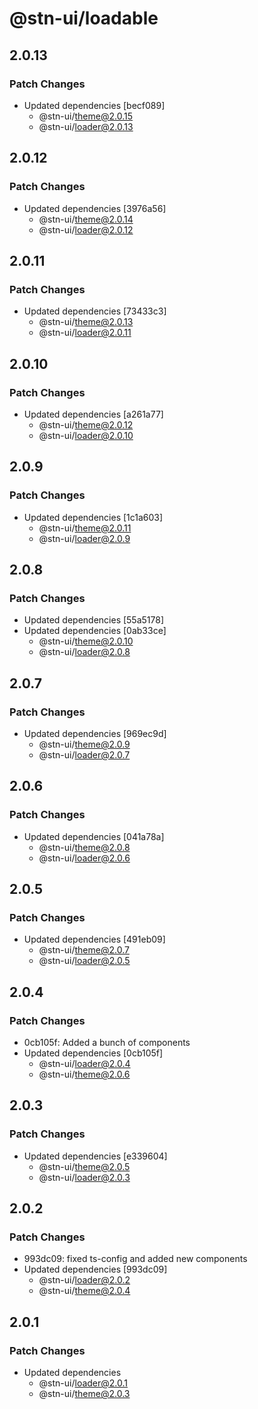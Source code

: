 # @stn-ui/loadable

## 2.0.13

### Patch Changes

- Updated dependencies [becf089]
  - @stn-ui/theme@2.0.15
  - @stn-ui/loader@2.0.13

## 2.0.12

### Patch Changes

- Updated dependencies [3976a56]
  - @stn-ui/theme@2.0.14
  - @stn-ui/loader@2.0.12

## 2.0.11

### Patch Changes

- Updated dependencies [73433c3]
  - @stn-ui/theme@2.0.13
  - @stn-ui/loader@2.0.11

## 2.0.10

### Patch Changes

- Updated dependencies [a261a77]
  - @stn-ui/theme@2.0.12
  - @stn-ui/loader@2.0.10

## 2.0.9

### Patch Changes

- Updated dependencies [1c1a603]
  - @stn-ui/theme@2.0.11
  - @stn-ui/loader@2.0.9

## 2.0.8

### Patch Changes

- Updated dependencies [55a5178]
- Updated dependencies [0ab33ce]
  - @stn-ui/theme@2.0.10
  - @stn-ui/loader@2.0.8

## 2.0.7

### Patch Changes

- Updated dependencies [969ec9d]
  - @stn-ui/theme@2.0.9
  - @stn-ui/loader@2.0.7

## 2.0.6

### Patch Changes

- Updated dependencies [041a78a]
  - @stn-ui/theme@2.0.8
  - @stn-ui/loader@2.0.6

## 2.0.5

### Patch Changes

- Updated dependencies [491eb09]
  - @stn-ui/theme@2.0.7
  - @stn-ui/loader@2.0.5

## 2.0.4

### Patch Changes

- 0cb105f: Added a bunch of components
- Updated dependencies [0cb105f]
  - @stn-ui/loader@2.0.4
  - @stn-ui/theme@2.0.6

## 2.0.3

### Patch Changes

- Updated dependencies [e339604]
  - @stn-ui/theme@2.0.5
  - @stn-ui/loader@2.0.3

## 2.0.2

### Patch Changes

- 993dc09: fixed ts-config and added new components
- Updated dependencies [993dc09]
  - @stn-ui/loader@2.0.2
  - @stn-ui/theme@2.0.4

## 2.0.1

### Patch Changes

- Updated dependencies
  - @stn-ui/loader@2.0.1
  - @stn-ui/theme@2.0.3
